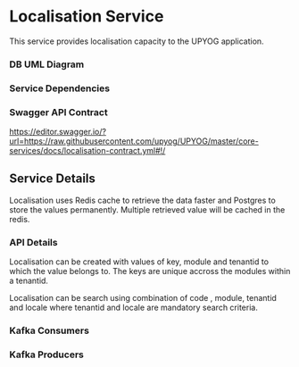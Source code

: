 
# Localisation Service

This service provides localisation capacity to the UPYOG application.

### DB UML Diagram



### Service Dependencies



### Swagger API Contract

https://editor.swagger.io/?url=https://raw.githubusercontent.com/upyog/UPYOG/master/core-services/docs/localisation-contract.yml#!/



## Service Details

Localisation uses Redis cache to retrieve the data faster and Postgres to store the values permanently. Multiple retrieved value will be cached in the redis.

### API Details

Localisation can be created with values of key, module and tenantid to which the value belongs to. The keys are unique accross the modules within a tenantid.

Localisation can be search using combination of code , module, tenantid and locale where tenantid and locale are mandatory search criteria. 


### Kafka Consumers

### Kafka Producers

